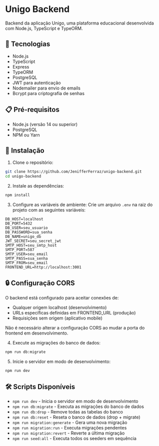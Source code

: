 # Unigo Backend

Backend da aplicação Unigo, uma plataforma educacional desenvolvida com Node.js, TypeScript e TypeORM.

## 🚀 Tecnologias

- Node.js
- TypeScript
- Express
- TypeORM
- PostgreSQL
- JWT para autenticação
- Nodemailer para envio de emails
- Bcrypt para criptografia de senhas

## 📋 Pré-requisitos

- Node.js (versão 14 ou superior)
- PostgreSQL
- NPM ou Yarn

## 🔧 Instalação

1. Clone o repositório:
```bash
git clone https://github.com/JenifferFerraz/unigo-backend.git
cd unigo-backend
```

2. Instale as dependências:
```bash
npm install
```

3. Configure as variáveis de ambiente:
Crie um arquivo `.env` na raiz do projeto com as seguintes variáveis:
```env
DB_HOST=localhost
DB_PORT=5432
DB_USER=seu_usuario
DB_PASSWORD=sua_senha
DB_NAME=unigo_db
JWT_SECRET=seu_secret_jwt
SMTP_HOST=seu_smtp_host
SMTP_PORT=587
SMTP_USER=seu_email
SMTP_PASS=sua_senha
SMTP_FROM=seu_email
FRONTEND_URL=http://localhost:3001
```

## 🔒 Configuração CORS

O backend está configurado para aceitar conexões de:
- Qualquer origem localhost (desenvolvimento)
- URLs específicas definidas em FRONTEND_URL (produção)
- Requisições sem origem (aplicativo mobile)

Não é necessário alterar a configuração CORS ao mudar a porta do frontend em desenvolvimento.

4. Execute as migrações do banco de dados:
```bash
npm run db:migrate
```

5. Inicie o servidor em modo de desenvolvimento:
```bash
npm run dev
```


## 🛠️ Scripts Disponíveis

- `npm run dev` - Inicia o servidor em modo de desenvolvimento
- `npm run db:migrate` - Executa as migrações do banco de dados
- `npm run db:drop` - Remove todas as tabelas do banco
- `npm run db:reset` - Reseta o banco de dados (drop + migrate)
- `npm run migration:generate` - Gera uma nova migração
- `npm run migration:run` - Executa migrações pendentes
- `npm run migration:revert` - Reverte a última migração
- `npm run seed:all` - Executa todos os seeders em sequência

